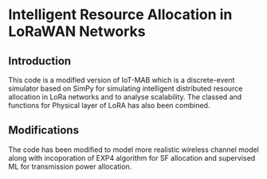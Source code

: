 # Intelligent Resource Allocation in LoRaWAN Networks

## Introduction
This code is a modified version of IoT-MAB which is a discrete-event simulator based on SimPy for simulating intelligent distributed resource allocation in LoRa networks and to analyse scalability. The classed and functions for Physical layer of LoRA has also been combined. 

## Modifications
The code has been modified to model more realistic wireless channel model along with incoporation of EXP4 algorithm for SF allocation and supervised ML for transmission power allocation.
